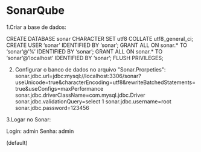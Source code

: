 # SonarQube

1.Criar a base de dados: 

CREATE DATABASE sonar CHARACTER SET utf8 COLLATE utf8_general_ci;
CREATE USER ‘sonar’ IDENTIFIED BY ‘sonar’;
GRANT ALL ON sonar.* TO ‘sonar’@’%’ IDENTIFIED BY ‘sonar’;
GRANT ALL ON sonar.* TO ‘sonar’@’localhost’ IDENTIFIED BY ‘sonar’;
FLUSH PRIVILEGES;

2. Configurar o banco de dados no arquivo "Sonar.Prorpeties": 
sonar.jdbc.url=jdbc:mysql://localhost:3306/sonar?useUnicode=true&characterEncoding=utf8&rewriteBatchedStatements=true&useConfigs=maxPerformance
sonar.jdbc.driverClassName=com.mysql.jdbc.Driver
sonar.jdbc.validationQuery=select 1
sonar.jdbc.username=root
sonar.jdbc.password=123456

3.Logar no Sonar: 

Login: admin 
Senha: admin 

(default) 


